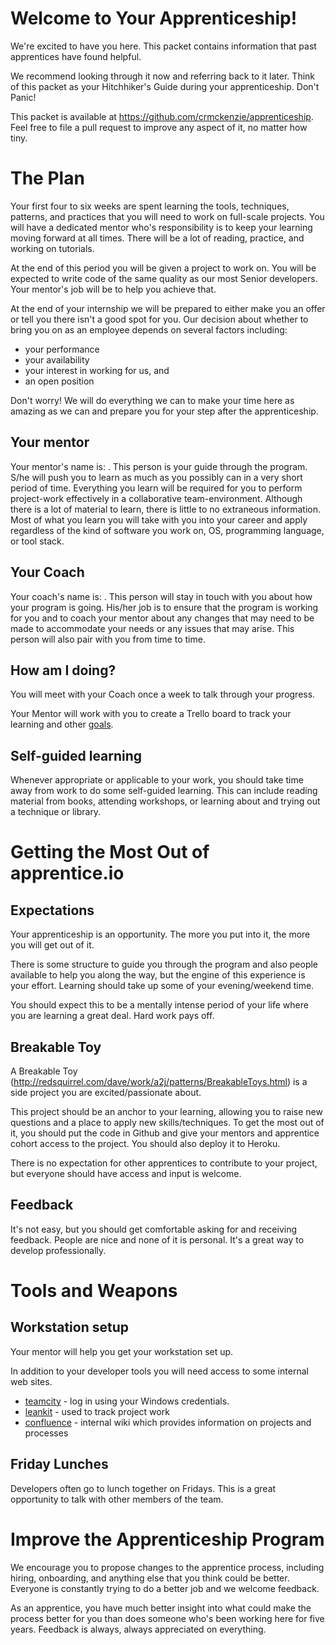 # Welcome to Your Apprenticeship!

We're excited to have you here. This packet contains information that past
apprentices have found helpful.

We recommend looking through it now and referring back to it later. Think of
this packet as your Hitchhiker's Guide during your apprenticeship. Don't Panic!

This packet is available at https://github.com/crmckenzie/apprenticeship.
Feel free to file a pull request to improve any aspect of it, no matter how tiny.

# The Plan

Your first four to six weeks are spent learning the tools, techniques, patterns, and practices that you will need to work on full-scale projects. You will have a dedicated mentor who's responsibility is to keep your learning moving forward at all times. There will be a lot of reading, practice, and working on tutorials.

At the end of this period you will be given a project to work on. You will be expected to write code of the same quality as our most Senior developers. Your mentor's job will be to help you achieve that.

At the end of your internship we will be prepared to either make you an offer or tell you there isn't a good spot for you. Our decision about whether to bring you on as an employee depends on several factors including: 

* your performance
* your availability 
* your interest in working for us, and 
* an open position

Don't worry! We will do everything we can to make your time here as amazing
as we can and prepare you for your step after the apprenticeship.

## Your mentor

Your mentor's name is:                      .  This person is your guide through the program. S/he will push you to learn as much as you possibly can in a very short period of time. Everything you learn will be required for you to perform project-work effectively in a collaborative team-environment. Although there is a lot of material to learn, there is little to no extraneous information. Most of what you learn you will take with you into your career and apply regardless of the kind of software you work on, OS, programming language, or tool stack.

## Your Coach

Your coach's name is:                       . This person will stay in touch with you about how your program is going. His/her job is to ensure that the program is working for you and to coach your mentor about any changes that may need to be made to accommodate your needs or any issues that may arise. This person will also pair with you from time to time.

## How am I doing?

You will meet with your Coach once a week to talk through your
progress.

Your Mentor will work with you to create a Trello board to track your learning and other [goals](apprentice-goals.md).

## Self-guided learning

Whenever appropriate or applicable to your work, you should take time away from
work to do some self-guided learning. This can include reading material
from books, attending workshops, or learning about and trying out a technique
or library.

# Getting the Most Out of apprentice.io

## Expectations

Your apprenticeship is an opportunity. The more you put into it, the more you
will get out of it.

There is some structure to guide you through the program and also people
available to help you along the way, but the engine of this experience is your
effort. Learning should take up some of your evening/weekend time.

You should expect this to be a mentally intense period of your life where you
are learning a great deal. Hard work pays off.

## Breakable Toy

A Breakable Toy (http://redsquirrel.com/dave/work/a2j/patterns/BreakableToys.html)
is a side project you are excited/passionate about.

This project should be an anchor to your learning, allowing you to raise new
questions and a place to apply new skills/techniques. To get the most out of it,
you should put the code in Github and give your mentors and apprentice cohort
access to the project. You should also deploy it to Heroku.

There is no expectation for other apprentices to contribute to your project, but
everyone should have access and input is welcome.

## Feedback

It's not easy, but you should get comfortable asking for and receiving feedback.
People are nice and none of it is personal. It's a great way to develop
professionally.

# Tools and Weapons

## Workstation setup

Your mentor will help you get your workstation set up. 

In addition to your developer tools you will need access to some internal web sites.

* [teamcity](http://teamcity.paraport.com) - log in using your Windows credentials.
* [leankit](http://parametric.leankit.com) - used to track project work
* [confluence](https://parametric.atlassian.net/wiki/dashboard.action;jsessionid=C3D9F5C94F999A870838AAA696427D7B) - internal wiki which provides information on projects and processes

## Friday Lunches

Developers often go to lunch together on Fridays. This is a great opportunity to talk with other members of the team.

# Improve the Apprenticeship Program

We encourage you to propose changes to the apprentice process, including hiring,
onboarding, and anything else that you think could be better. Everyone is constantly trying to do a better job and we welcome feedback.

As an apprentice, you have much better insight into what could make the process
better for you than does someone who's been working here for five years. Feedback is always, always appreciated on everything. 
